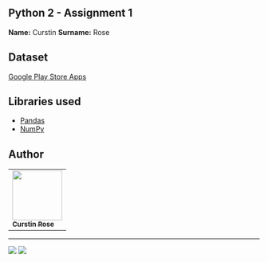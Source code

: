 ## Python 2 - Assignment 1

**Name:** Curstin 
**Surname:** Rose

## Dataset
[Google Play Store Apps](https://www.kaggle.com/lava18/google-play-store-apps?select=googleplaystore.csv)



## Libraries used
 - [Pandas](https://pandas.pydata.org/)
 - [NumPy](https://numpy.org/)



## Author
<table>
    <tbody>
        <tr>
          <td>
          <a href="https://github.com/CurstinJR">
              <img src=https://avatars.githubusercontent.com/u/67284885?v=4 width=100px/>
              <br />
              <sub><b>Curstin Rose</b></sub>
          </a>
            <br />
            <sub></sub>
          </td>
        </tr>
</table>

---
![](https://img.shields.io/badge/python-3.9-green)
![](https://img.shields.io/badge/anaconda-dist-darkgreen)




